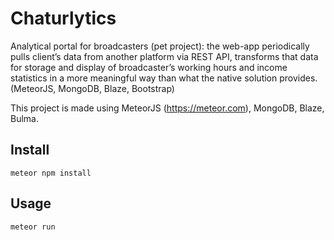 # Chaturlytics

Analytical portal for broadcasters (pet project): the web-app periodically pulls client’s data from another platform via REST API, transforms that data for storage and display of broadcaster’s working hours and income statistics in a more meaningful way than what the native solution provides. (MeteorJS, MongoDB, Blaze, Bootstrap)

This project is made using MeteorJS (https://meteor.com), MongoDB, Blaze, Bulma.

## Install

```
meteor npm install
```

## Usage

```
meteor run
```
